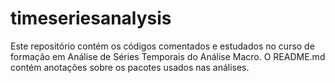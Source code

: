 # timeseriesanalysis
Este repositório contém os códigos comentados e estudados no curso de formação em Análise de Séries Temporais do Análise Macro. O README.md contém anotações sobre os pacotes usados nas análises.

